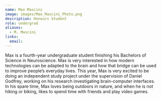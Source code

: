 ```yaml
---
name: Max Mascini
image: images/Max_Mascini_Photo.png
description: Honours Student
role: undergrad
aliases:
  - M. Mascini
links:
  email:
---
```


Max is a fourth-year undergraduate student finishing his Bachelors of Science in Neuroscience. Max is very interested in how modern technologies can be adapted to the brain and how that bridge can be used to improve people’s everyday lives. This year, Max is very excited to be doing an independent study project under the supervision of Daniel Godfrey, working on his research investigating brain-computer interfaces. In his spare time, Max loves being outdoors in nature, and when he is not hiking or biking, likes to spend time with friends and play video games.
